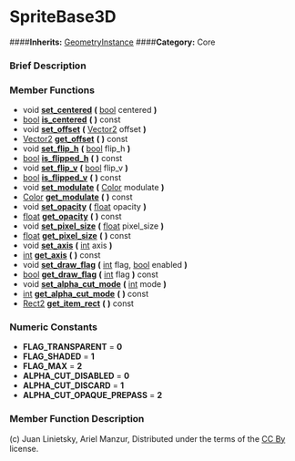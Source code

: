 #  SpriteBase3D  
####**Inherits:** [GeometryInstance](class_geometryinstance)
####**Category:** Core

###  Brief Description  


###  Member Functions 
  * void  **[set&#95;centered](#set_centered)**  **(** [bool](class_bool) centered  **)**
  * [bool](class_bool)  **[is&#95;centered](#is_centered)**  **(** **)** const
  * void  **[set&#95;offset](#set_offset)**  **(** [Vector2](class_vector2) offset  **)**
  * [Vector2](class_vector2)  **[get&#95;offset](#get_offset)**  **(** **)** const
  * void  **[set&#95;flip&#95;h](#set_flip_h)**  **(** [bool](class_bool) flip_h  **)**
  * [bool](class_bool)  **[is&#95;flipped&#95;h](#is_flipped_h)**  **(** **)** const
  * void  **[set&#95;flip&#95;v](#set_flip_v)**  **(** [bool](class_bool) flip_v  **)**
  * [bool](class_bool)  **[is&#95;flipped&#95;v](#is_flipped_v)**  **(** **)** const
  * void  **[set&#95;modulate](#set_modulate)**  **(** [Color](class_color) modulate  **)**
  * [Color](class_color)  **[get&#95;modulate](#get_modulate)**  **(** **)** const
  * void  **[set&#95;opacity](#set_opacity)**  **(** [float](class_float) opacity  **)**
  * [float](class_float)  **[get&#95;opacity](#get_opacity)**  **(** **)** const
  * void  **[set&#95;pixel&#95;size](#set_pixel_size)**  **(** [float](class_float) pixel_size  **)**
  * [float](class_float)  **[get&#95;pixel&#95;size](#get_pixel_size)**  **(** **)** const
  * void  **[set&#95;axis](#set_axis)**  **(** [int](class_int) axis  **)**
  * [int](class_int)  **[get&#95;axis](#get_axis)**  **(** **)** const
  * void  **[set&#95;draw&#95;flag](#set_draw_flag)**  **(** [int](class_int) flag, [bool](class_bool) enabled  **)**
  * [bool](class_bool)  **[get&#95;draw&#95;flag](#get_draw_flag)**  **(** [int](class_int) flag  **)** const
  * void  **[set&#95;alpha&#95;cut&#95;mode](#set_alpha_cut_mode)**  **(** [int](class_int) mode  **)**
  * [int](class_int)  **[get&#95;alpha&#95;cut&#95;mode](#get_alpha_cut_mode)**  **(** **)** const
  * [Rect2](class_rect2)  **[get&#95;item&#95;rect](#get_item_rect)**  **(** **)** const

###  Numeric Constants  
  * **FLAG_TRANSPARENT** = **0**
  * **FLAG_SHADED** = **1**
  * **FLAG_MAX** = **2**
  * **ALPHA_CUT_DISABLED** = **0**
  * **ALPHA_CUT_DISCARD** = **1**
  * **ALPHA_CUT_OPAQUE_PREPASS** = **2**

###  Member Function Description  


(c) Juan Linietsky, Ariel Manzur, Distributed under the terms of the [CC By](https://creativecommons.org/licenses/by/3.0/legalcode) license.
